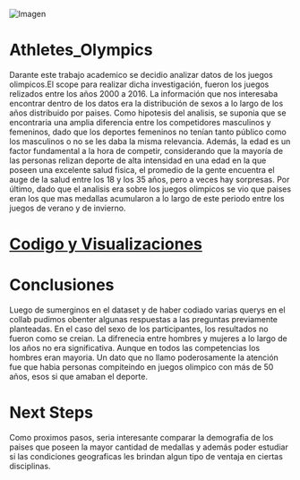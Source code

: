![Imagen](https://mis-juegos-olimpicos.com/wp-content/uploads/2017/02/olympic-rings-on-white.jpg)
# Athletes_Olympics

Darante este trabajo academico se decidio analizar datos de los juegos olimpicos.El scope para realizar dicha investigación, fueron los juegos relizados entre los años 2000 a 2016. La información que nos interesaba encontrar dentro de los datos era la distribución de sexos a lo largo de los años distribuido por paises. Como hipotesis del analisis, se suponia que se encontraria una amplia diferencia entre los competidores masculinos y femeninos, dado que los deportes femeninos no tenían tanto público como los masculinos o no se les daba la misma relevancia. Además, la edad es un factor fundamental a la hora de competir, considerando que la mayoría de las personas relizan deporte de alta intensidad en una edad en la que poseen una excelente salud fisica, el promedio de la gente encuentra el auge de la salud entre los 18 y los 35 años, pero a veces hay sorpresas. Por último, dado que el analisis era sobre los juegos olimpicos se vio que paises eran los que mas medallas acumularon a lo largo de este periodo entre los juegos de verano y de invierno.

# [Codigo y Visualizaciones](https://colab.research.google.com/drive/1KqBIE31W5Zmd8Tq0L3_r3ZwJpu8Z6my8#scrollTo=2eOlsfREql5b)


# Conclusiones

Luego de sumerginos en el dataset y de haber codiado varias querys en el collab pudimos obenter algunas respuestas a las preguntas previamente planteadas.
En el caso del sexo de los participantes, los resultados no fueron como se creian. La difrenecia entre hombres y mujeres a lo largo de los años no era significativa. Aunque en todos las competencias los hombres eran mayoria. Un dato que no llamo poderosamente la atención fue que habia personas compiteindo en juegos olimpico con más de 50 años, esos si que amaban el deporte. 

# Next Steps
Como proximos pasos, seria interesante comparar la demografia de los paises que poseen la mayor cantidad de medallas y además poder estudiar si las condiciones geograficas les brindan algun tipo de ventaja en ciertas disciplinas.
